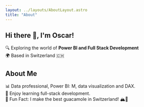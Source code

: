 ```yaml
---
layout: ../layouts/AboutLayout.astro
title: "About"
---
```


## Hi there 👋, I'm Oscar!

🔍 Exploring the world of **Power BI and Full Stack Development**  
🌍 Based in Switzerland 🇨🇭  

## About Me
📊 Data professional, Power BI: M, data visualization and DAX.  
🌱 Enjoy learning full-stack development.   
🎯 Fun Fact: I make the best guacamole in Switzerland! 🏔️🥑    

